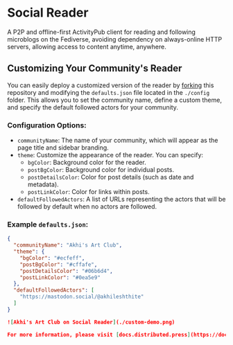 # Social Reader
A P2P and offline-first ActivityPub client for reading and following microblogs on the Fediverse, avoiding dependency on always-online HTTP servers, allowing access to content anytime, anywhere.

## Customizing Your Community's Reader

You can easily deploy a customized version of the reader by [forking](https://github.com/hyphacoop/reader.distributed.press/fork) this repository and modifying the `defaults.json` file located in the `./config` folder. This allows you to set the community name, define a custom theme, and specify the default followed actors for your community.

### Configuration Options:

- `communityName`: The name of your community, which will appear as the page title and sidebar branding.
- `theme`: Customize the appearance of the reader. You can specify:
  - `bgColor`: Background color for the reader.
  - `postBgColor`: Background color for individual posts.
  - `postDetailsColor`: Color for post details (such as date and metadata).
  - `postLinkColor`: Color for links within posts.
- `defaultFollowedActors`: A list of URLs representing the actors that will be followed by default when no actors are followed.

### Example `defaults.json`:

```json
{
  "communityName": "Akhi's Art Club",
  "theme": {
    "bgColor": "#ecfeff",
    "postBgColor": "#cffafe",
    "postDetailsColor": "#06b6d4",
    "postLinkColor": "#0ea5e9"
  },
  "defaultFollowedActors": [
    "https://mastodon.social/@akhileshthite"
  ]
}

![Akhi's Art Club on Social Reader](./custom-demo.png)

For more information, please visit [docs.distributed.press](https://docs.distributed.press/social-reader).
